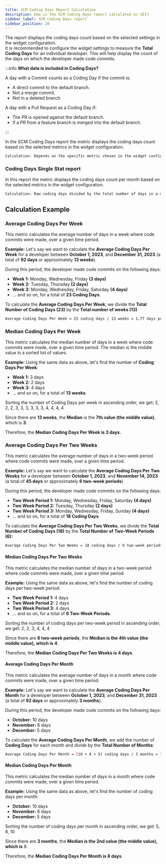 ```yaml
---
title: SCM Coding Days Report Calculation
description: How is the SCM Coding Days report calculated on SEI?
sidebar_label: SCM Coding Days report
sidebar_position: 20
---
```


The report displays the coding days count based on the selected settings in the widget configuration. \
It is recommended to configure the widget settings to measure the **Total Coding Days** for an individual developer. This will help display the count of the days on which the developer made code commits.

:::info
**What data is included in Coding Days?**

A day with a Commit counts as a Coding Day if the commit is:

* A direct commit to the default branch.
* Not a merge commit.
* Not in a deleted branch

A day with a Pull Request as a Coding Day if:

* The PR is opened against the default branch.
* If a PR from a feature branch is merged into the default branch.

:::

In the SCM Coding Days report the metric displays the coding days count based on the selected metrics in the widget configuration.

```bash
Calculation: Depends on the specific metric chosen in the widget configuration (e.g., Average Coding Days per Week).
```

### Coding Days Single Stat report

In this report the metric displays the coding days count per month based on the selected metrics in the widget configuration.

```bash
Calculation: Raw coding days divided by the total number of days in a month.
```

## Calculation Example

### Average Coding Days Per Week

This metric calculates the average number of days in a week where code commits were made, over a given time period.

**Example:** Let's say we want to calculate the **Average Coding Days Per Week** for a developer between **October 1, 2023**, and **December 31, 2023** (a total of **92 days** or approximately **13 weeks**).

During this period, the developer made code commits on the following days:

* **Week 1:** Monday, Wednesday, Friday **(3 days)**
* **Week 2:** Tuesday, Thursday **(2 days)**
* **Week 3:** Monday, Wednesday, Friday, Saturday **(4 days)**
* ... and so on, for a total of **23 Coding Days**.

To calculate the **Average Coding Days Per Week**, we divide the **Total Number of Coding Days (23)** by the **Total number of weeks (13)**

```bash
Average Coding Days Per Week = 23 coding days / 13 weeks = 1.77 days per week
```

### Median Coding Days Per Week

This metric calculates the median number of days in a week where code commits were made, over a given time period. The median is the middle value in a sorted list of values.

**Example:** Using the same data as above, let's find the number of **Coding Days Per Week**:

* **Week 1:** 3 days
* **Week 2:** 2 days
* **Week 3:** 4 days
* ... and so on, for a total of **13 weeks**.

Sorting the number of Coding Days per week in ascending order, we get: 2, 2, 2, 3, 3, 3, 3, 3, 3, 4, 4, 4, 4

Since there are **13 weeks**, the **Median** is the **7th value (the middle value)**, which is **3**.

Therefore, the **Median Coding Days Per Week is 3 days.**

### Average Coding Days Per Two Weeks

This metric calculates the average number of days in a two-week period where code commits were made, over a given time period.

**Example:** Let's say we want to calculate the **Average Coding Days Per Two Weeks** for a developer between **October 1, 2023**, and **November 14, 2023** (a total of **45 days** or approximately **6 two-week periods**).

During this period, the developer made code commits on the following days:

* **Two Week Period 1:** Monday, Wednesday, Friday, Saturday **(4 days)**
* **Two Week Period 2:** Tuesday, Thursday **(2 days)**
* **Two Week Period 3:** Monday, Wednesday, Friday, Sunday **(4 days)**
* ... and so on, for a total of **18 Coding Days**.

To calculate the **Average Coding Days Per Two Weeks**, we divide the **Total Number of Coding Days (18)** by the **Total Number of Two-Week Periods (6):**

```bash
Average Coding Days Per Two Weeks = 18 coding days / 6 two-week periods = 3 days per two-week period
```

#### Median Coding Days Per Two Weeks

This metric calculates the median number of days in a two-week period where code commits were made, over a given time period.

**Example:** Using the same data as above, let's find the number of coding days per two-week period:

* **Two Week Period 1:** 4 days
* **Two Week Period 2:** 2 days
* **Two Week Period 3:** 4 days
* ... and so on, for a total of **6 Two-Week Periods**.

Sorting the number of coding days per two-week period in ascending order, we get: 2, 2, 3, 4, 4, 4

Since there are **6 two-week periods**, the **Median is the 4th value (the middle value), which is 4**.

Therefore, the **Median Coding Days Per Two Weeks is 4 days**.

#### Average Coding Days Per Month

This metric calculates the average number of days in a month where code commits were made, over a given time period.

**Example:** Let's say we want to calculate the **Average Coding Days Per Month** for a developer between **October 1, 2023**, and **December 31, 2023** (a total of **92 days** or approximately **3 months**).

During this period, the developer made code commits on the following days:

* **October:** 10 days
* **November:** 8 days
* **December:** 5 days

To calculate the **Average Coding Days Per Month**, we add the number of **Coding Days** for each month and divide by the **Total Number of Months**:

```bash
Average Coding Days Per Month = (10 + 8 + 5) coding days / 3 months = 7.67 days per month
```

#### **Median Coding Days Per Month**

This metric calculates the median number of days in a month where code commits were made, over a given time period.

**Example:** Using the same data as above, let's find the number of coding days per month:

* **October:** 10 days
* **November:** 8 days
* **December:** 5 days

Sorting the number of coding days per month in ascending order, we get: 5, 8, 10

Since there are **3 months**, the **Median is the 2nd value (the middle value), which is** 8.

Therefore, the **Median Coding Days Per Month is 8 days**.